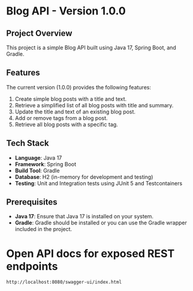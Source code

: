 # Blog API - Version 1.0.0

## Project Overview

This project is a simple Blog API built using Java 17, Spring Boot, and Gradle.

## Features

The current version (1.0.0) provides the following features:

1. Create simple blog posts with a title and text.
2. Retrieve a simplified list of all blog posts with title and summary.
3. Update the title and text of an existing blog post.
4. Add or remove tags from a blog post.
5. Retrieve all blog posts with a specific tag.

## Tech Stack

- **Language**: Java 17
- **Framework**: Spring Boot
- **Build Tool**: Gradle
- **Database**: H2 (in-memory for development and testing)
- **Testing**: Unit and Integration tests using JUnit 5 and Testcontainers

## Prerequisites

- **Java 17**: Ensure that Java 17 is installed on your system.
- **Gradle**: Gradle should be installed or you can use the Gradle wrapper included in the project.

# Open API docs for exposed REST endpoints
``http://localhost:8080/swagger-ui/index.html`` 